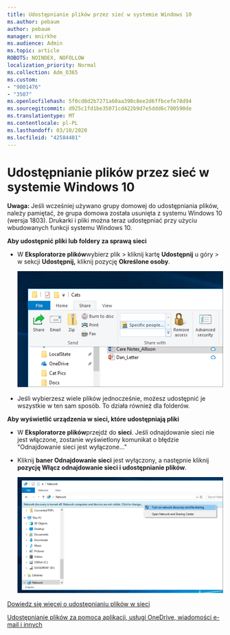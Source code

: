 ```yaml
---
title: Udostępnianie plików przez sieć w systemie Windows 10
ms.author: pebaum
author: pebaum
manager: mnirkhe
ms.audience: Admin
ms.topic: article
ROBOTS: NOINDEX, NOFOLLOW
localization_priority: Normal
ms.collection: Adm_O365
ms.custom:
- "9001476"
- "3507"
ms.openlocfilehash: 5f0cd0d2b7271a60aa390c8ee2d6ffbcefe78d94
ms.sourcegitcommit: d925c1fd1be35071cd422b9d7e5ddd6c700590de
ms.translationtype: MT
ms.contentlocale: pl-PL
ms.lasthandoff: 03/10/2020
ms.locfileid: "42584401"
---
```

# <a name="file-sharing-over-a-network-in-windows-10"></a>Udostępnianie plików przez sieć w systemie Windows 10

**Uwaga:** Jeśli wcześniej używano grupy domowej do udostępniania plików, należy pamiętać, że grupa domowa została usunięta z systemu Windows 10 (wersja 1803). Drukarki i pliki można teraz udostępniać przy użyciu wbudowanych funkcji systemu Windows 10.

**Aby udostępnić pliki lub foldery za sprawą sieci**

- W **Eksploratorze plików**wybierz plik > kliknij kartę **Udostępnij** u góry > w sekcji **Udostępnij,** kliknij pozycję **Określone osoby**.

    ![Udostępnij plik określonym osobom.](media/share-with-specific-people.png)
          
- Jeśli wybierzesz wiele plików jednocześnie, możesz udostępnić je wszystkie w ten sam sposób. To działa również dla folderów.

**Aby wyświetlić urządzenia w sieci, które udostępniają pliki**

- W **Eksploratorze plików**przejdź do **sieci**. Jeśli odnajdowanie sieci nie jest włączone, zostanie wyświetlony komunikat o błędzie "Odnajdowanie sieci jest wyłączone..."

- Kliknij **baner Odnajdowanie sieci** jest wyłączony, a następnie kliknij **pozycję Włącz odnajdowanie sieci i udostępnianie plików**.

    ![Włącz odnajdowanie sieci i udostępnianie plików.](media/turn-on-network-discovery.png)

[Dowiedz się więcej o udostępnianiu plików w sieci](https://support.microsoft.com/help/4092694/windows-10-file-sharing-over-a-network)

[Udostępnianie plików za pomocą aplikacji, usługi OneDrive, wiadomości e-mail i innych](https://support.microsoft.com/help/4027674/windows-10-share-files-in-file-explorer)
